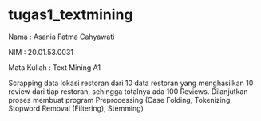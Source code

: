 # tugas1_textmining
Nama : Asania Fatma Cahyawati

NIM : 20.01.53.0031

Mata Kuliah : Text Mining A1

Scrapping data lokasi restoran dari 10 data restoran yang menghasilkan 10 review dari tiap restoran, sehingga totalnya ada 100 Reviews. Dilanjutkan proses membuat program Preprocessing (Case Folding, Tokenizing, Stopword Removal (Filtering), Stemming)
